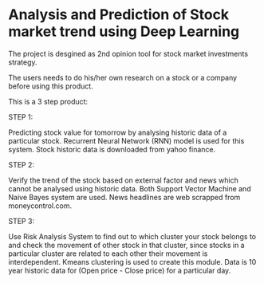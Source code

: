 # Analysis and Prediction of Stock market trend using Deep Learning

The project is desgined as 2nd opinion tool for stock market investments strategy.

The users needs to do his/her own research on a stock or a company before using this product.

This is a 3 step product:

STEP 1:

Predicting stock value for tomorrow by analysing historic data of a particular stock. Recurrent Neural Network (RNN) model is used for this system. Stock historic data is downloaded from yahoo finance.

STEP 2:

Verify the trend of the stock based on external factor and news which cannot be analysed using historic data. Both Support Vector Machine and Naive Bayes system are used. News headlines are web scrapped from moneycontrol.com.

STEP 3:

Use Risk Analysis System to find out to which cluster your stock belongs to and check the movement of other stock in that cluster, since stocks in a particular cluster are related to each other their movement is interdependent. Kmeans clustering is used to create this module. Data is 10 year historic data for (Open price - Close price) for a particular day.
